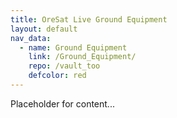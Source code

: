 ```yaml
---
title: OreSat Live Ground Equipment
layout: default
nav_data:
  - name: Ground Equipment
    link: /Ground_Equipment/
    repo: /vault_too
    defcolor: red
---
```



Placeholder for content...
